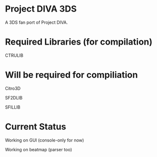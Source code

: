 # Project DIVA 3DS
A 3DS fan port of Project DIVA.

# Required Libraries (for compilation)

CTRULIB

# Will be required for compiliation

Citro3D

SF2DLIB

SFILLIB

# Current Status
Working on GUI (console-only for now)

Working on beatmap (parser too)
